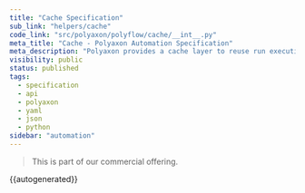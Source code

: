 ```yaml
---
title: "Cache Specification"
sub_link: "helpers/cache"
code_link: "src/polyaxon/polyflow/cache/__int__.py"
meta_title: "Cache - Polyaxon Automation Specification"
meta_description: "Polyaxon provides a cache layer to reuse run executions by default."
visibility: public
status: published
tags:
  - specification
  - api
  - polyaxon
  - yaml
  - json
  - python
sidebar: "automation"
---
```


<blockquote class="commercial">This is part of our commercial offering.</blockquote>

{{autogenerated}}
